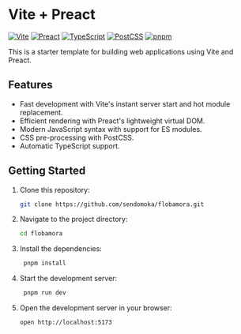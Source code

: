 # Vite + Preact

[![Vite](https://img.shields.io/badge/Vite-2.0.0-646CFF?style=flat-square&logo=vite)](https://vitejs.dev)
[![Preact](https://img.shields.io/badge/Preact-10.5.13-673AB8?style=flat-square&logo=preact)](https://preactjs.com)
[![TypeScript](https://img.shields.io/badge/TypeScript-4.3.5-3178C6?style=flat-square&logo=typescript)](https://www.typescriptlang.org)
[![PostCSS](https://img.shields.io/badge/PostCSS-8.3.5-DD3A0A?style=flat-square&logo=postcss)](https://postcss.org)
[![pnpm](https://img.shields.io/badge/pnpm-6.7.1-FF6D5A?style=flat-square&logo=pnpm)](https://pnpm.io)

This is a starter template for building web applications using Vite and Preact.

## Features

- Fast development with Vite's instant server start and hot module replacement.
- Efficient rendering with Preact's lightweight virtual DOM.
- Modern JavaScript syntax with support for ES modules.
- CSS pre-processing with PostCSS.
- Automatic TypeScript support.

## Getting Started

1. Clone this repository:

   ```bash
   git clone https://github.com/sendomoka/flobamora.git
    ```

2. Navigate to the project directory:

   ```bash
   cd flobamora
   ```

3. Install the dependencies:

   ```bash
    pnpm install
   ```

4. Start the development server:

   ```bash
    pnpm run dev
    ```

5. Open the development server in your browser:

   ```bash
   open http://localhost:5173
   ```